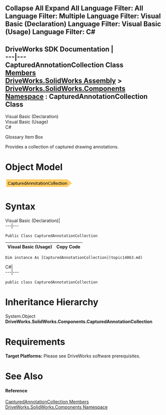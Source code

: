 Collapse All Expand All Language Filter: All  Language Filter: Multiple  Language Filter: Visual Basic (Declaration) Language Filter: Visual Basic (Usage) Language Filter: C#  
---  
DriveWorks SDK Documentation  |   
---|---  
CapturedAnnotationCollection Class   
[Members](topic14064.md)   
[DriveWorks.SolidWorks Assembly](topic13342.md) > [DriveWorks.SolidWorks.Components Namespace](topic13925.md) : CapturedAnnotationCollection Class  
---  
  
Visual Basic (Declaration)    
Visual Basic (Usage)    
C# 

Glossary Item Box

Provides a collection of captured drawing annotations. 

# Object Model

![](dotnetdiagramimages/image772.png)

# Syntax

Visual Basic (Declaration)|   
---|---  
      
    
    Public Class CapturedAnnotationCollection   
  
Visual Basic (Usage)| Copy Code  
---|---  
      
    
    Dim instance As [CapturedAnnotationCollection](topic14063.md)  
  
C#|   
---|---  
      
    
    public class CapturedAnnotationCollection   
  
# Inheritance Hierarchy

System.Object  
**DriveWorks.SolidWorks.Components.CapturedAnnotationCollection**  


# Requirements

**Target Platforms:** Please see DriveWorks software prerequisites.

# See Also

#### Reference

[CapturedAnnotationCollection Members](topic14064.md)   
[DriveWorks.SolidWorks.Components Namespace](topic13925.md)


